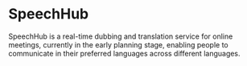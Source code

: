 # SpeechHub
SpeechHub is a real-time dubbing and translation service for online meetings, currently in the early planning stage, enabling people to communicate in their preferred languages across different languages.
